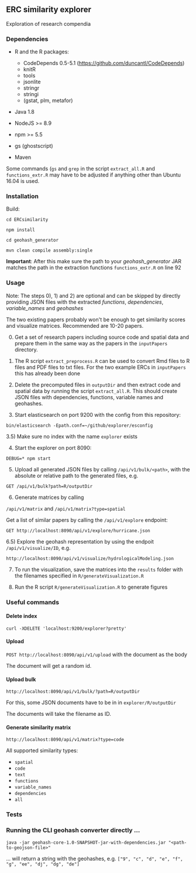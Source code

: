 ## ERC similarity explorer

Exploration of research compendia

### Dependencies

- R and the R packages:
	- CodeDepends 0.5-5.1 (https://github.com/duncantl/CodeDepends) 
	- knitR
	- tools
	- jsonlite
	- stringr
	- stringi
	- (gstat, plm, metafor)
	
- Java 1.8
- NodeJS >= 8.9
- npm >= 5.5
- gs (ghostscript)
- Maven

Some commands (`gs` and `grep`  in the script `extract_all.R` and `functions_extr.R` may have to be adjusted if anything other than Ubuntu 16.04 is used.

### Installation

Build:

	cd ERCsimilarity

	npm install

	cd geohash_generator

	mvn clean compile assembly:single
		
**Important**: After this make sure the path to your *geohash_generator* JAR matches the path in the extraction functions `functions_extr.R` on line 92

### Usage

Note: The steps 0), 1) and 2) are optional and can be skipped by directly providing JSON files with the extracted *functions*, *dependencies*, *variable_names* and *geohashes*

The two existing papers probably won't be enough to get similarity scores and visualize matrices. Recommended are 10-20 papers.

0) Get a set of research papers including source code and spatial data and prepare them in the same way as the papers in the `inputPapers` directory. 


1) The R script `extract_preprocess.R` can be used to convert Rmd files to R files and PDF files to txt files. For the two example ERCs in `inputPapers` this has already been done

2) Delete the precomputed files in `outputDir` and then extract code and spatial data by running the script `extract_all.R`. This should create JSON files with dependencies, functions, variable names and geohashes.

3) Start elasticsearch on port 9200 with the config from this repository:

 `bin/elasticsearch -Epath.conf=~/github/explorer/esconfig`
 
3.5) Make sure no index with the name `explorer` exists
 
4) Start the  explorer on port 8090: 

`DEBUG=* npm start`

5) Upload all generated JSON files by calling `/api/v1/bulk/<path>`, with the absolute or relative path to the generated files, e.g. 

`GET /api/v1/bulk?path=R/outputDir`

6) Generate matrices by calling 

`/api/v1/matrix` and `/api/v1/matrix?type=spatial`

Get a list of similar papers by calling the `/api/v1/explore` endpoint:

`GET http://localhost:8090/api/v1/explore/hurricane.json`

6.5) Explore the geohash representation by using the endpoit `/api/v1/visualize/ID`, e.g. 

`http://localhost:8090/api/v1/visualize/hydrologicalModeling.json`

7) To run the visualization, save the matrices into the `results` folder with the filenames specified in `R/generateVisualization.R`

8) Run the R script `R/generateVisualization.R` to generate figures


### Useful commands


#### Delete index

`curl -XDELETE 'localhost:9200/explorer?pretty'`

#### Upload

`POST http://localhost:8090/api/v1/upload` with the document as the body

The document will get a random id.

#### Upload bulk

`http://localhost:8090/api/v1/bulk/?path=R/outputDir`

For this, some JSON documents have to be in in `explorer/R/outputDir`

The documents will take the filename as ID.


#### Generate similarity matrix

`http://localhost:8090/api/v1/matrix?type=code`

All supported similarity types:

- `spatial`
- `code`
- `text`
- `functions`
- `variable_names`
- `dependencies`
- `all`

### Tests

### Running the CLI geohash converter directly ...

`java -jar geohash-core-1.0-SNAPSHOT-jar-with-dependencies.jar "<path-to-geojson-file>"`

... will return a string with the geohashes, e.g. `["9", "c", "d", "e", "f", "g", "ee", "dj", "dg", "de"]`
